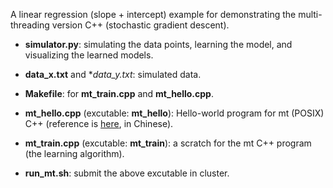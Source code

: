 A linear regression (slope + intercept) example for demonstrating the multi-threading version C++ (stochastic gradient descent).

* **simulator.py**: simulating the data points, learning the model, and visualizing the learned models.

* **data_x.txt** and **data_y.txt*: simulated data.

* **Makefile**: for **mt_train.cpp** and **mt_hello.cpp**.

* **mt_hello.cpp** (excutable: **mt_hello**): Hello-world program for mt (POSIX) C++ (reference is [here](http://www.runoob.com/cplusplus/cpp-multithreading.html), in Chinese).

* **mt_train.cpp** (excutable: **mt_train**): a scratch for the mt C++ program (the learning algorithm).

* **run_mt.sh**: submit the above excutable in cluster.

